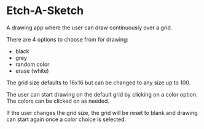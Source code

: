 # Etch-A-Sketch

A drawing app where the user can draw continuously over a grid.

There are 4 options to choose from for drawing:
  - black
  - grey
  - random color
  - erase (white)

The grid size defaults to 16x16 but can be changed to any size up to 100.

The user can start drawing on the default grid by clicking on a color option.
The colors can be clicked on as needed.

If the user changes the grid size, the grid will be reset to blank and drawing can 
start again once a color choice is selected. 
